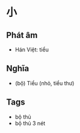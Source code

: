 # 小

## Phát âm
* Hán Việt: tiểu

## Nghĩa
* (bộ) Tiểu (nhỏ, tiểu thư)

## Tags
* bộ thủ
* bộ thủ 3 nét

<script>window.HANZI_FIELD='小';</script>